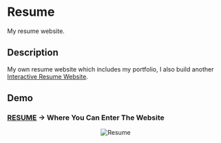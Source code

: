 # Resume

My resume website.
<br/>

## Description

My own resume website which includes my portfolio, I also build another [Interactive Resume Website](http://www.yschen25.com/interactiveResume/). 
<br/>

## Demo

### **[RESUME](https://www.yschen25.com/) -> Where You Can Enter The Website**

<p align="center">
   <img src="img/Resume.gif" alt="Resume" title="Resume">
</p>